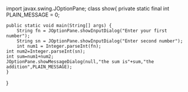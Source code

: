 import javax.swing.JOptionPane;
class show{
	private static final int PLAIN_MESSAGE = 0;

	public static void main(String[] args) {
		String fn = JOptionPane.showInputDialog("Enter your first number");
		String sn = JOptionPane.showInputDialog("Enter second number");
		int num1 = Integer.parseInt(fn);
	int num2=Integer.parseInt(sn);
	int sum=num1+num2;
	JOptionPane.showMessageDialog(null,"the sum is"+sum,"the addition",PLAIN_MESSAGE);
	}

}
